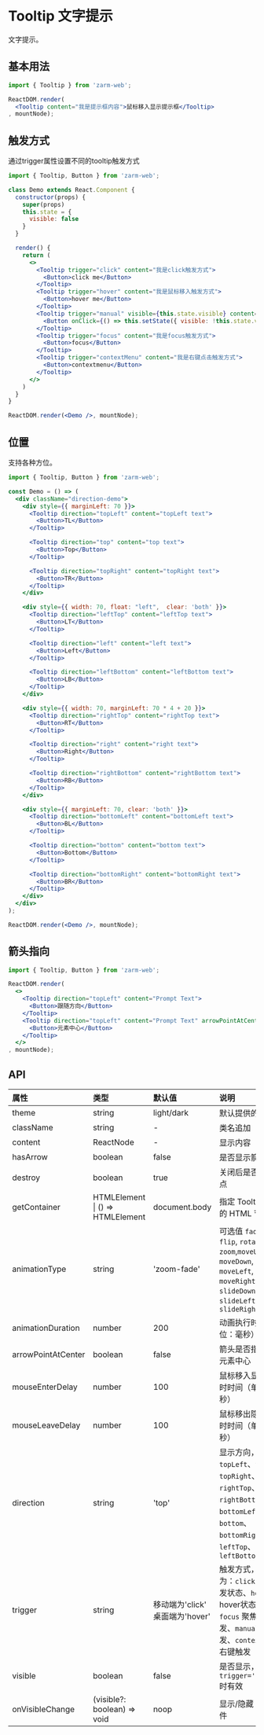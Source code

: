 # Tooltip 文字提示
文字提示。



## 基本用法

```jsx
import { Tooltip } from 'zarm-web';

ReactDOM.render(
  <Tooltip content="我是提示框内容">鼠标移入显示提示框</Tooltip>
, mountNode);
```



## 触发方式
通过trigger属性设置不同的tooltip触发方式
```jsx
import { Tooltip, Button } from 'zarm-web';

class Demo extends React.Component {
  constructor(props) {
    super(props)
    this.state = {
      visible: false
    }
  }

  render() {
    return (
      <>
        <Tooltip trigger="click" content="我是click触发方式">
          <Button>click me</Button>
        </Tooltip>
        <Tooltip trigger="hover" content="我是鼠标移入触发方式">
          <Button>hover me</Button>
        </Tooltip>
        <Tooltip trigger="manual" visible={this.state.visible} content="我是manual触发方式，通过传入的visible props控制">
          <Button onClick={() => this.setState({ visible: !this.state.visible })}>manual</Button>
        </Tooltip>
        <Tooltip trigger="focus" content="我是focus触发方式">
          <Button>focus</Button>
        </Tooltip>
        <Tooltip trigger="contextMenu" content="我是右键点击触发方式">
          <Button>contextmenu</Button>
        </Tooltip>
      </>
    )
  }
}

ReactDOM.render(<Demo />, mountNode);
```



## 位置
支持各种方位。

```jsx
import { Tooltip, Button } from 'zarm-web';

const Demo = () => (
  <div className="direction-demo">
    <div style={{ marginLeft: 70 }}>
      <Tooltip direction="topLeft" content="topLeft text">
        <Button>TL</Button>
      </Tooltip>

      <Tooltip direction="top" content="top text">
        <Button>Top</Button>
      </Tooltip>

      <Tooltip direction="topRight" content="topRight text">
        <Button>TR</Button>
      </Tooltip>
    </div>

    <div style={{ width: 70, float: "left",  clear: 'both' }}>
      <Tooltip direction="leftTop" content="leftTop text">
        <Button>LT</Button>
      </Tooltip>

      <Tooltip direction="left" content="left text">
        <Button>Left</Button>
      </Tooltip>

      <Tooltip direction="leftBottom" content="leftBottom text">
        <Button>LB</Button>
      </Tooltip>
    </div>

    <div style={{ width: 70, marginLeft: 70 * 4 + 20 }}>
      <Tooltip direction="rightTop" content="rightTop text">
        <Button>RT</Button>
      </Tooltip>

      <Tooltip direction="right" content="right text">
        <Button>Right</Button>
      </Tooltip>

      <Tooltip direction="rightBottom" content="rightBottom text">
        <Button>RB</Button>
      </Tooltip>
    </div>

    <div style={{ marginLeft: 70, clear: 'both' }}>
      <Tooltip direction="bottomLeft" content="bottomLeft text">
        <Button>BL</Button>
      </Tooltip>

      <Tooltip direction="bottom" content="bottom text">
        <Button>Bottom</Button>
      </Tooltip>

      <Tooltip direction="bottomRight" content="bottomRight text">
        <Button>BR</Button>
      </Tooltip>
    </div>
  </div>
);

ReactDOM.render(<Demo />, mountNode);
```



## 箭头指向

```jsx
import { Tooltip, Button } from 'zarm-web';

ReactDOM.render(
  <>
    <Tooltip direction="topLeft" content="Prompt Text">
      <Button>跟随方向</Button>
    </Tooltip>
    <Tooltip direction="topLeft" content="Prompt Text" arrowPointAtCenter>
      <Button>元素中心</Button>
    </Tooltip>
  </>
, mountNode);
```



## API

| 属性 | 类型 | 默认值 | 说明 |
| :--- | :--- | :--- | :--- |
| theme | string | light/dark | 默认提供的主题 |
| className | string | - | 类名追加 |
| content | ReactNode | - | 显示内容 |
| hasArrow | boolean | false | 是否显示箭头节点 |
| destroy | boolean | true | 关闭后是否移除节点 |
| getContainer | HTMLElement &#124; () => HTMLElement | document.body | 指定 Tooltip 挂载的 HTML 节点 |
| animationType | string | 'zoom-fade' | 可选值 `fade`, `door`, `flip`, `rotate`, `zoom`,`moveUp`, `moveDown`, `moveLeft`, `moveRight`,`slideUp`, `slideDown`, `slideLeft`, `slideRight` |
| animationDuration | number | 200 | 动画执行时间（单位：毫秒） |
| arrowPointAtCenter | boolean | false | 箭头是否指向目标元素中心 |
| mouseEnterDelay | number | 100 | 鼠标移入显示的延时时间（单位：毫秒） |
| mouseLeaveDelay | number | 100 | 鼠标移出隐藏的延时时间（单位：毫秒） |
| direction | string | 'top' | 显示方向，可选值 `topLeft`、`top`、`topRight`、`rightTop`、`right`、`rightBottom`、`bottomLeft`、`bottom`、`bottomRight`、`leftTop`、`left`、`leftBottom` |
| trigger | string | 移动端为'click' <br /> 桌面端为'hover' | 触发方式，可选值为：`click` 点击触发状态、`hover` hover状态触发、`focus` 聚焦状态触发、`manual` 受控触发、`contextMenu` 右键触发 |
| visible | boolean | false | 是否显示，`trigger='manual'` 时有效 |
| onVisibleChange | (visible?: boolean) => void | noop | 显示/隐藏 触发的事件 |



